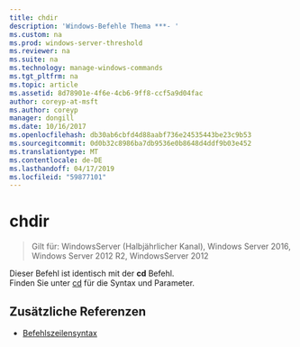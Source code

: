 ```yaml
---
title: chdir
description: 'Windows-Befehle Thema ***- '
ms.custom: na
ms.prod: windows-server-threshold
ms.reviewer: na
ms.suite: na
ms.technology: manage-windows-commands
ms.tgt_pltfrm: na
ms.topic: article
ms.assetid: 8d78901e-4f6e-4cb6-9ff8-ccf5a9d04fac
author: coreyp-at-msft
ms.author: coreyp
manager: dongill
ms.date: 10/16/2017
ms.openlocfilehash: db30ab6cbfd4d88aabf736e24535443be23c9b53
ms.sourcegitcommit: 0d0b32c8986ba7db9536e0b8648d4ddf9b03e452
ms.translationtype: MT
ms.contentlocale: de-DE
ms.lasthandoff: 04/17/2019
ms.locfileid: "59877101"
---
```

# <a name="chdir"></a>chdir

>Gilt für: WindowsServer (Halbjährlicher Kanal), Windows Server 2016, Windows Server 2012 R2, WindowsServer 2012

Dieser Befehl ist identisch mit der **cd** Befehl.  
Finden Sie unter [cd](cd.md) für die Syntax und Parameter.  
## <a name="additional-references"></a>Zusätzliche Referenzen  
-   [Befehlszeilensyntax](command-line-syntax-key.md)  
  
